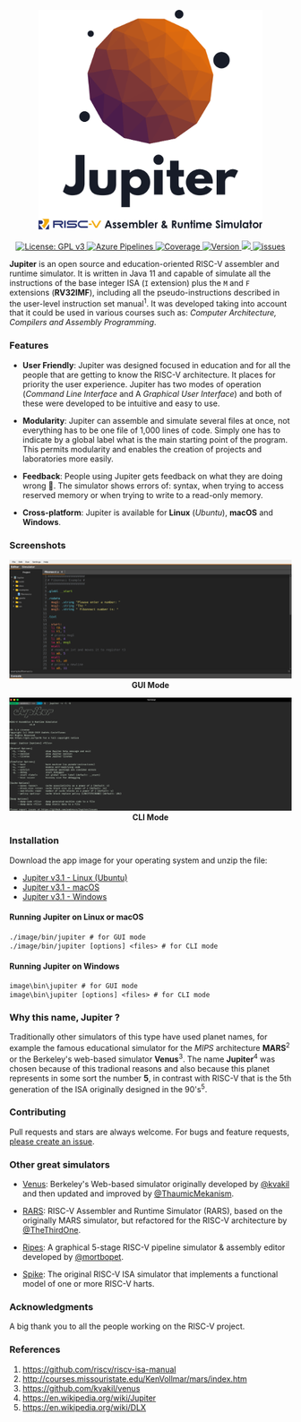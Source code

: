 <p align="center">
  <a href="https://github.com/andrescv/Jupiter/">
    <img src="./.github/jupiter.png" alt="Jupiter" width="400">
  </a>
  <br><br>
  <a href="https://github.com/andrescv/Jupiter/blob/master/LICENSE">
    <img src="https://img.shields.io/badge/License-GPL%20v3-blue.svg" alt="License: GPL v3">
  </a>
  <a href="https://dev.azure.com/andrescv/Jupiter">
    <img src="https://dev.azure.com/andrescv/Jupiter/_apis/build/status/andrescv.Jupiter?branchName=master" alt="Azure Pipelines">
  </a>
  <a href="https://dev.azure.com/andrescv/Jupiter">
    <img src="https://img.shields.io/azure-devops/coverage/andrescv/Jupiter/4.svg" alt="Coverage" />
  </a>
  <a href="https://github.com/andrescv/Jupiter/releases">
    <img src="https://img.shields.io/github/release/andrescv/Jupiter/all.svg" alt="Version">
  </a>
  <a href="https://github.com/andrescv/Jupiter/releases">
    <img src="https://img.shields.io/github/downloads/andrescv/Jupiter/total.svg">
  </a>
  <a href="https://github.com/andrescv/Jupiter/issues">
    <img src="https://img.shields.io/github/issues/andrescv/Jupiter.svg" alt="issues" />
  </a>
</p>

**Jupiter** is an open source and education-oriented RISC-V assembler and runtime simulator. It is written in Java 11 and capable of simulate all the instructions of the base integer ISA (`I` extension) plus the `M` and `F` extensions (**RV32IMF**), including all the pseudo-instructions described in the user-level instruction set manual<sup>1</sup>. It was developed taking into account that it could be used in various courses such as: _Computer Architecture, Compilers and Assembly Programming_.

### Features

* **User Friendly**: Jupiter was designed focused in education and for all the people that are getting to know the RISC-V architecture. It places for priority the user experience. Jupiter has two modes of operation (_Command Line Interface_ and A _Graphical User Interface_) and both of these were developed to be intuitive and easy to use.

* **Modularity**: Jupiter can assemble and simulate several files at once, not everything has to be one file of 1,000 lines of code. Simply one has to indicate by a global label what is the main starting point of the program. This permits modularity and enables the creation of projects and laboratories more easily.

* **Feedback**: People using Jupiter gets feedback on what they are doing wrong :100:. The simulator shows errors of: syntax, when trying to access reserved memory or when trying to write to a read-only memory.

* **Cross-platform**: Jupiter is available for **Linux** (_Ubuntu_), **macOS** and **Windows**.

### Screenshots

<p align="center">
  <img src="./.github/gui.png" alt="Jupiter GUI mode"/>
  <strong>GUI Mode</strong>
</p>

<p align="center">
  <img src="./.github/cli.png" alt="Jupiter CLI mode" />
  <strong>CLI Mode</strong>
</p>

### Installation
Download the app image for your operating system and unzip the file:

* [Jupiter v3.1 - Linux (Ubuntu)](https://github.com/andrescv/Jupiter/releases/download/v3.1/Jupiter-3.1-linux.zip)
* [Jupiter v3.1 - macOS](https://github.com/andrescv/Jupiter/releases/download/v3.1/Jupiter-3.1-mac.zip)
* [Jupiter v3.1 - Windows](https://github.com/andrescv/Jupiter/releases/download/v3.1/Jupiter-3.1-win.zip)

#### Running Jupiter on Linux or macOS

```shell
./image/bin/jupiter # for GUI mode
./image/bin/jupiter [options] <files> # for CLI mode
```

#### Running Jupiter on Windows
```shell
image\bin\jupiter # for GUI mode
image\bin\jupiter [options] <files> # for CLI mode
```

### Why this name, Jupiter ?

Traditionally other simulators of this type have used planet names, for example the famous educational simulator for the _MIPS_ architecture **MARS**<sup>2</sup> or the Berkeley's web-based simulator **Venus**<sup>3</sup>. The name **Jupiter**<sup>4</sup> was chosen because of this tradional reasons and also because this planet represents in some sort the number **5**, in contrast with RISC-V that is the 5th generation of the ISA originally designed in the 90's<sup>5</sup>.

### Contributing

Pull requests and stars are always welcome. For bugs and feature requests, [please create an issue](https://github.com/andrescv/Jupiter/issues/new).

### Other great simulators

* [Venus](https://github.com/ThaumicMekanism/venusbackend): Berkeley's Web-based simulator originally developed by [@kvakil](https://github.com/kvakil) and then updated and improved by [@ThaumicMekanism](https://github.com/ThaumicMekanism).

* [RARS](https://github.com/TheThirdOne/rars): RISC-V Assembler and Runtime Simulator (RARS), based on the originally MARS simulator, but refactored for the RISC-V architecture by [@TheThirdOne](https://github.com/TheThirdOne).

* [Ripes](https://github.com/mortbopet/Ripes): A graphical 5-stage RISC-V pipeline simulator & assembly editor developed by [@mortbopet](https://github.com/mortbopet).

* [Spike](https://github.com/riscv/riscv-isa-sim): The original RISC-V ISA simulator that implements a functional model of one or more RISC-V harts.

### Acknowledgments

A big thank you to all the people working on the RISC-V project.

### References

1. https://github.com/riscv/riscv-isa-manual
2. http://courses.missouristate.edu/KenVollmar/mars/index.htm
3. https://github.com/kvakil/venus
4. https://en.wikipedia.org/wiki/Jupiter
5. https://en.wikipedia.org/wiki/DLX
